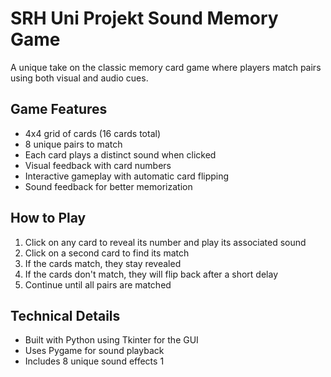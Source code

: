 # SRH Uni Projekt Sound Memory Game

A unique take on the classic memory card game where players match pairs using both visual and audio cues. 

## Game Features
- 4x4 grid of cards (16 cards total)
- 8 unique pairs to match
- Each card plays a distinct sound when clicked
- Visual feedback with card numbers
- Interactive gameplay with automatic card flipping
- Sound feedback for better memorization

## How to Play
1. Click on any card to reveal its number and play its associated sound
2. Click on a second card to find its match
3. If the cards match, they stay revealed
4. If the cards don't match, they will flip back after a short delay
5. Continue until all pairs are matched

## Technical Details
- Built with Python using Tkinter for the GUI
- Uses Pygame for sound playback
- Includes 8 unique sound effects
1
